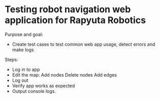 # Testing robot navigation web application for Rapyuta Robotics

Purpose and goal:
- Create test cases to test common web app usage, detect errors and make logs 

Steps:
- Log in to app
- Edit the map:
    Add nodes
    Delete nodes
    Add edges
- Log out
- Verify app works as expected
- Output console logs.